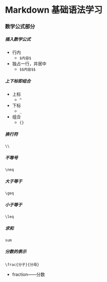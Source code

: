 # Markdown 基础语法学习



### 数学公式部分

##### 插入数学公式

- 行内
  - `$内容$`
- 独占一行，并居中
  - `$$内容$$`



##### 上下标即组合

- 上标
  - `^`
- 下标
  - `_`
- 组合
  - `{}`



##### 换行符

`\\`



##### 不等号

`\neq`

##### 大于等于

`\geq`

##### 小于等于

`\leq`

##### 求和

`sum`



##### 分数的表示

`\frac{分子}{分母}`

- fraction——分数



